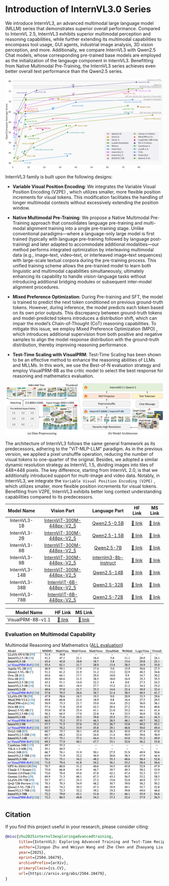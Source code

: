 # Introduction of InternVL3.0 Series

We introduce InternVL3, an advanced multimodal large language model (MLLM) series that demonstrates superior overall performance. Compared to InternVL 2.5, InternVL3 exhibits superior multimodal perception and reasoning capabilities, while further extending its multimodal capabilities to encompass tool usage, GUI agents, industrial image analysis, 3D vision perception, and more. Additionally, we compare InternVL3 with Qwen2.5 Chat models, whose corresponding pre-trained base models are employed as the initialization of the langauge component in InternVL3. Benefitting from Native Multimodal Pre-Training, the InternVL3 series achieves even better overall text performance than the Qwen2.5 series.

![image](./internvl3.0.png)

InternVL3 family is built upon the following designs:

- **Variable Visual Position Encoding**: We integrates the Variable Visual Position Encoding (V2PE) , which utilizes smaller, more flexible position increments for visual tokens. This modification facilitates the handling of longer multimodal contexts without excessively extending the position window.

- **Native Multimodal Pre-Training**: We propose a Native Multimodal Pre-Training approach that consolidates language pre-training and multi-modal alignment training into a single pre-training stage. Unlike conventional paradigms—where a language-only large model is first trained (typically with language pre-training followed by language post-training) and later adapted to accommodate additional modalities—our method performs integrated optimization by interleaving multimodal data (e.g., image–text, video–text, or interleaved image–text sequences) with large-scale textual corpora during the pre-training process. This unified training scheme allows the pre-trainied model to learn both linguistic and multimodal capabilities simultaneously, ultimately enhancing its capability to handle vision-language tasks without introducing additional bridging modules or subsequent inter-model alignment procedures.

- **Mixed Preference Optimization**: During Pre-training and SFT, the model is trained to predict the next token conditioned on previous ground-truth tokens. However, during inference, the model predicts each token based on its own prior outputs. This discrepancy between ground-truth tokens and model-predicted tokens introduces a distribution shift, which can impair the model’s Chain-of-Thought (CoT) reasoning capabilities. To mitigate this issue, we employ Mixed Preference Optimization (MPO) , which introduces additional supervision from both positive and negative samples to align the model response distribution with the ground-truth distribution, thereby improving reasoning performance.

- **Test-Time Scaling with VisualPRM**: Test-Time Scaling has been shown to be an effective method to enhance the reasoning abilities of LLMs and MLLMs. In this work, we use the Best-of-N evaluation strategy and employ VisualPRM-8B as the critic model to select the best response for reasoning and mathematics evaluation.



![image](./arch.png)

The architecture of InternVL3 follows the same general framework as its predecessors, adhering to the "ViT-MLP-LLM" paradigm. As in the previous version, we applied a pixel unshuffle operation, reducing the number of visual tokens to one-quarter of the original. Besides, we adopted a similar dynamic resolution strategy as InternVL 1.5, dividing images into tiles of 448×448 pixels. The key difference, starting from InternVL 2.0, is that we additionally introduced support for multi-image and video data. Notably, in InternVL3, we integrate the `Variable Visual Position Encoding (V2PE)` , which utilizes smaller, more flexible position increments for visual tokens. Benefiting from V2PE, InternVL3 exhibits better long context understanding capabilities compared to its predecessors.

|   Model Name    |                                       Vision Part                                       |                                 Language Part                                  |                           HF Link                           |                                MS Link                                 |
| :-------------: | :-------------------------------------------------------------------------------------: | :----------------------------------------------------------------------------: | :---------------------------------------------------------: | :--------------------------------------------------------------------: |
| InternVL3-1B  | [InternViT-300M-448px-V2_5](https://huggingface.co/OpenGVLab/InternViT-300M-448px-V2_5) |            [Qwen2.5-0.5B](https://huggingface.co/Qwen/Qwen2.5-0.5B)            | [🤗 link](https://huggingface.co/OpenGVLab/InternVL3-1B)  | [🤖️ link](https://modelscope.cn/models/OpenGVLab/InternVL3-1B)  |
| InternVL3-2B  | [InternViT-300M-448px-V2_5](https://huggingface.co/OpenGVLab/InternViT-300M-448px-V2_5) |            [Qwen2.5-1.5B](https://huggingface.co/Qwen/Qwen2.5-1.5B)            | [🤗 link](https://huggingface.co/OpenGVLab/InternVL3-2B)  | [🤖️ link](https://modelscope.cn/models/OpenGVLab/InternVL3-2B)  |
| InternVL3-8B  | [InternViT-300M-448px-V2_5](https://huggingface.co/OpenGVLab/InternViT-300M-448px-V2_5) |              [Qwen2.5-7B](https://huggingface.co/Qwen/Qwen2.5-7B)              | [🤗 link](https://huggingface.co/OpenGVLab/InternVL3-8B)  |[🤖️ link](https://modelscope.cn/models/OpenGVLab/InternVL3-8B)  |
| InternVL3-9B  | [InternViT-300M-448px-V2_5](https://huggingface.co/OpenGVLab/InternViT-300M-448px-V2_5) | [internlm3-8b-instruct](https://huggingface.co/internlm/internlm3-8b-instruct) | [🤗 link](https://huggingface.co/OpenGVLab/InternVL3-9B)  |[🤖️ link](https://modelscope.cn/models/OpenGVLab/InternVL3-9B)  |
| InternVL3-14B | [InternViT-300M-448px-V2_5](https://huggingface.co/OpenGVLab/InternViT-300M-448px-V2_5) |             [Qwen2.5-14B](https://huggingface.co/Qwen/Qwen2.5-14B)             | [🤗 link](https://huggingface.co/OpenGVLab/InternVL3-14B) |[🤖️ link](https://modelscope.cn/models/OpenGVLab/InternVL3-14B)  |
| InternVL3-38B |   [InternViT-6B-448px-V2_5](https://huggingface.co/OpenGVLab/InternViT-6B-448px-V2_5)   |             [Qwen2.5-32B](https://huggingface.co/Qwen/Qwen2.5-32B)             | [🤗 link](https://huggingface.co/OpenGVLab/InternVL3-38B) |[🤖️ link](https://modelscope.cn/models/OpenGVLab/InternVL3-38B)  |
| InternVL3-78B |   [InternViT-6B-448px-V2_5](https://huggingface.co/OpenGVLab/InternViT-6B-448px-V2_5)   |             [Qwen2.5-72B](https://huggingface.co/Qwen/Qwen2.5-72B)             | [🤗 link](https://huggingface.co/OpenGVLab/InternVL3-78B) |[🤖️ link](https://modelscope.cn/models/OpenGVLab/InternVL3-78B)  |

|   Model Name    |     HF Link                           |                                MS Link                                 |
| :-------------: | :---------------------------------------------------------: | :--------------------------------------------------------------------: |
|   VisualPRM-8B-v1.1    | [🤗 link](https://huggingface.co/OpenGVLab/VisualPRM-8B-v1.1)                           |  [🤖️ link](https://modelscope.cn/models/VisualPRM-8B-v1.1)                       |

### Evaluation on Multimodal Capability
Multimodal Reasoning and Mathematics ([ALL evaluation](https://internvl.github.io/blog/2025-04-11-InternVL-3.0/))
![image](./reasoning.png)

## Citation

If you find this project useful in your research, please consider citing:

```BibTeX
@misc{zhu2025internvl3exploringadvancedtraining,
      title={InternVL3: Exploring Advanced Training and Test-Time Recipes for Open-Source Multimodal Models}, 
      author={Jinguo Zhu and Weiyun Wang and Zhe Chen and Zhaoyang Liu and Shenglong Ye and Lixin Gu and Hao Tian and Yuchen Duan and Weijie Su and Jie Shao and Zhangwei Gao and Erfei Cui and Xuehui Wang and Yue Cao and Yangzhou Liu and Xingguang Wei and Hongjie Zhang and Haomin Wang and Weiye Xu and Hao Li and Jiahao Wang and Nianchen Deng and Songze Li and Yinan He and Tan Jiang and Jiapeng Luo and Yi Wang and Conghui He and Botian Shi and Xingcheng Zhang and Wenqi Shao and Junjun He and Yingtong Xiong and Wenwen Qu and Peng Sun and Penglong Jiao and Han Lv and Lijun Wu and Kaipeng Zhang and Huipeng Deng and Jiaye Ge and Kai Chen and Limin Wang and Min Dou and Lewei Lu and Xizhou Zhu and Tong Lu and Dahua Lin and Yu Qiao and Jifeng Dai and Wenhai Wang},
      year={2025},
      eprint={2504.10479},
      archivePrefix={arXiv},
      primaryClass={cs.CV},
      url={https://arxiv.org/abs/2504.10479}, 
}
```

<br>
<br>
